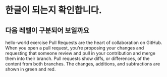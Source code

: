 # 한글이 되는지 확인합니다.
## 다음 레벨이 구분되어 보일까요

hello-world
exercise
Pull Requests are the heart of collaboration on GitHub. When you open a pull request, you’re proposing your changes and requesting that someone review and pull in your contribution and merge them into their branch. Pull requests show diffs, or differences, of the content from both branches. The changes, additions, and subtractions are shown in green and red.
